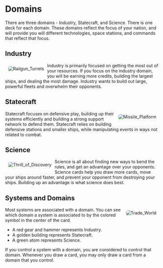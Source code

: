 # Domains

There are three domains - Industry, Statecraft, and Science. There is one deck for each domain. These domains reflect the focus of your nation, and will provide you will different technologies, space stations, and commands that reflect that focus.

## Industry

<img class="card" style="float: left; border-radius: 5px; margin: 10px; overflow: hidden;" src="https://www.starcomgame.com/cards/Railgun_Turrets-thumb.webp" alt="Railgun_Turrets" />

Industry is primarily focused on getting the most out of your resources. If you focus on the industry domain, you will be earning more credits, building the largest ships, and dealing the most damage. Industry wants to build out large, powerful fleets and overwhelm their opponents.

## Statecraft 

<img class="card" style="float: right; border-radius: 5px; margin: 10px; overflow: hidden;" src="https://www.starcomgame.com/cards/Missile_Platform-thumb.webp" alt="Missile_Platform" />

Statecraft focuses on defensive play, building up their systems efficiently and building a strong support network to defend them. Statecraft relies on building defensive stations and smaller ships, while manipulating events in ways not related to combat.

<div class="page-break"></div>

## Science

<img class="card" style="float: left; border-radius: 5px; margin: 10px; overflow: hidden;" src="https://www.starcomgame.com/cards/Thrill_of_Discovery-thumb.webp" alt="Thrill_of_Discovery" />

Science is all about finding new ways to bend the rules, and get an advantage over your opponents. Science cards help you draw more cards, move your ships around faster, and prevent your opponent from destroying your ships. Building up an advantage is what science does best.

## Systems and Domains

<img class="card system" style="float: right; border-radius: 5px; margin: 10px; overflow: hidden;" src="https://www.starcomgame.com/cards/Trade_World-thumb.webp" alt="Trade_World" />

Most systems are associated with a domain. You can see which domain a system is associated to by the colored symbol in the center of the card.

- A red gear and hammer represents Industry.
- A golden building represents Statecraft.
- A green atom represents Science.

If you control a system with a domain, you are considered to control that domain. Whenever you draw a card, you may only draw a card from a domain that you control.
